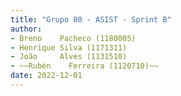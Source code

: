 ```yaml
---
title: "Grupo 80 - ASIST - Sprint B"
author:
- Breno    Pacheco (1180005)
- Henrique Silva (1171311)
- João     Alves (1131510)
- ~~Rubén    Ferreira (1120710)~~
date: 2022-12-01
---
```



